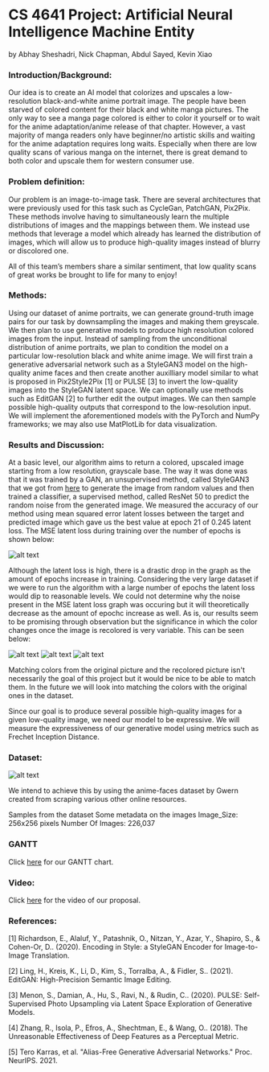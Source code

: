 # CS 4641 Project: Artificial Neural Intelligence Machine Entity

by Abhay Sheshadri, Nick Chapman, Abdul Sayed, Kevin Xiao

### Introduction/Background:

Our idea is to create an AI model that colorizes and upscales a low-resolution black-and-white anime portrait image. The people have been starved of colored content for their black and white manga pictures. The only way to see a manga page colored is either to color it yourself or to wait for the anime adaptation/anime release of that chapter. However, a vast majority of manga readers only have beginner/no artistic skills and waiting for the anime adaptation requires long waits. Especially when there are low quality scans of various manga on the internet, there is great demand to both color and upscale them for western consumer use.

### Problem definition:

Our problem is an image-to-image task. There are several architectures that were previously used for this task such as CycleGan, PatchGAN, Pix2Pix. These methods involve having to simultaneously learn the multiple distributions of images and the mappings between them. We instead use methods that leverage a model which already has learned the distribution of images, which will allow us to produce high-quality images instead of blurry or discolored one.

All of this team’s members share a similar sentiment, that low quality scans of great works be brought to life for many to enjoy!

### Methods:

Using our dataset of anime portraits, we can generate ground-truth image pairs for our task by downsampling the images and making them greyscale. We then plan to use generative models to produce high resolution colored images from the input. Instead of sampling from the unconditional distribution of anime portraits, we plan to condition the model on a particular low-resolution black and white anime image. We will first train a generative adversarial network such as a StyleGAN3 model on the high-quality anime faces and then create another auxilliary model similar to what is proposed in Pix2Style2Pix [1] or PULSE [3] to invert the low-quality images into the StyleGAN latent space. We can optionally use methods such as EditGAN [2] to further edit the output images. We can then sample possible high-quality outputs that correspond to the low-resolution input. We will implement the aforementioned models with the PyTorch and NumPy frameworks; we may also use MatPlotLib for data visualization.

### Results and Discussion:

At a basic level, our algorithm aims to return a colored, upscaled image starting from a low resolution, grayscale base. The way it was done was that it was trained by a GAN, an unsupervised method, called StyleGAN3 that we got from [here](https://github.com/NVlabs/stylegan3) to generate the image from random values and then trained a classifier, a supervised method, called ResNet 50 to predict the random noise from the generated image. We measured the accuracy of our method using mean squared error latent losses between the target and predicted image which gave us the best value at epoch 21 of 0.245 latent loss. The MSE latent loss during training over the number of epochs is shown below: 

![alt text](https://i.ibb.co/mR8BdNW/plot.png)

Although the latent loss is high, there is a drastic drop in the graph as the amount of epochs increase in training. Considering the very large dataset if we were to run the algorithm with a large number of epochs the latent loss would dip to reasonable levels. We could not determine why the noise present in the MSE latent loss graph was occuring but it will theoretically decrease as the amount of epochc increase as well. As is, our results seem to be promising through observation but the significance in which the color changes once the image is recolored is very variable. This can be seen below: 

![alt text](https://i.ibb.co/4f1NQkk/test-4.jpg)
![alt text](https://i.ibb.co/G977hHJ/test-1.jpg)
![alt text](https://i.ibb.co/310ky3k/test-0.jpg)

Matching colors from the original picture and the recolored picture isn't necessarily the goal of this project but it would be nice to be able to match them. In the future we will look into matching the colors with the original ones in the dataset.

Since our goal is to produce several possible high-quality images for a given low-quality image, we need our model to be expressive. We will measure the expressiveness of our generative model using metrics such as Frechet Inception Distance.

### Dataset:

![alt text](https://i.ibb.co/b1q68w1/lol.png)

We intend to achieve this by using the anime-faces dataset by Gwern created from scraping various other online resources.

Samples from the dataset
Some metadata on the images
Image_Size: 256x256 pixels
Number Of Images: 226,037

### GANTT

Click [here](https://onedrive.live.com/view.aspx?resid=FDDA84B319FFA688!83348&ithint=file%2cxlsx&authkey=!AHuEvXf-Bykv6ng) for our GANTT chart.

### Video:

Click [here](https://youtu.be/vm-ULbIKcms) for the video of our proposal.

### References:

[1] Richardson, E., Alaluf, Y., Patashnik, O., Nitzan, Y., Azar, Y., Shapiro, S., & Cohen-Or, D.. (2020). Encoding in Style: a StyleGAN Encoder for Image-to-Image Translation.

[2] Ling, H., Kreis, K., Li, D., Kim, S., Torralba, A., & Fidler, S.. (2021). EditGAN: High-Precision Semantic Image Editing.

[3] Menon, S., Damian, A., Hu, S., Ravi, N., & Rudin, C.. (2020). PULSE: Self-Supervised Photo Upsampling via Latent Space Exploration of Generative Models.

[4] Zhang, R., Isola, P., Efros, A., Shechtman, E., & Wang, O.. (2018). The Unreasonable Effectiveness of Deep Features as a Perceptual Metric.

[5] Tero Karras, et al. "Alias-Free Generative Adversarial Networks." Proc. NeurIPS. 2021.
